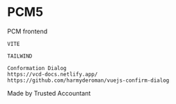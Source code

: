 # PCM5

PCM frontend

```
VITE
```

```
TAILWIND
```

```
Conformation Dialog
https://vcd-docs.netlify.app/
https://github.com/harmyderoman/vuejs-confirm-dialog
```

Made by Trusted Accountant
